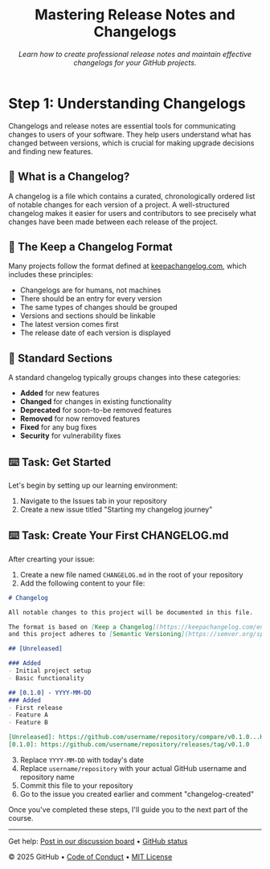<header>

<!--
  <<< Author notes: Course header >>>
  Include a 1280×640 image, course title in sentence case, and a concise description in emphasis.
  In your repository settings: enable template repository, add your 1280×640 social image, auto delete head branches.
  Add your open source license, GitHub uses MIT license.
-->

# Mastering Release Notes and Changelogs

_Learn how to create professional release notes and maintain effective changelogs for your GitHub projects._

</header>

# Step 1: Understanding Changelogs

Changelogs and release notes are essential tools for communicating changes to users of your software. They help users understand what has changed between versions, which is crucial for making upgrade decisions and finding new features.

## 📝 What is a Changelog?

A changelog is a file which contains a curated, chronologically ordered list of notable changes for each version of a project. A well-structured changelog makes it easier for users and contributors to see precisely what changes have been made between each release of the project.

## 📝 The Keep a Changelog Format

Many projects follow the format defined at [keepachangelog.com](https://keepachangelog.com/), which includes these principles:

- Changelogs are for humans, not machines
- There should be an entry for every version
- The same types of changes should be grouped
- Versions and sections should be linkable
- The latest version comes first
- The release date of each version is displayed

## 📝 Standard Sections

A standard changelog typically groups changes into these categories:

- **Added** for new features
- **Changed** for changes in existing functionality
- **Deprecated** for soon-to-be removed features
- **Removed** for now removed features
- **Fixed** for any bug fixes
- **Security** for vulnerability fixes

## :keyboard: Task: Get Started

Let's begin by setting up our learning environment:

1. Navigate to the Issues tab in your repository
2. Create a new issue titled "Starting my changelog journey"

## :keyboard: Task: Create Your First CHANGELOG.md

After crearting your issue:

1. Create a new file named `CHANGELOG.md` in the root of your repository
2. Add the following content to your file:

```markdown
# Changelog

All notable changes to this project will be documented in this file.

The format is based on [Keep a Changelog](https://keepachangelog.com/en/1.0.0/),
and this project adheres to [Semantic Versioning](https://semver.org/spec/v2.0.0.html).

## [Unreleased]

### Added
- Initial project setup
- Basic functionality

## [0.1.0] - YYYY-MM-DD
### Added
- First release
- Feature A
- Feature B

[Unreleased]: https://github.com/username/repository/compare/v0.1.0...HEAD
[0.1.0]: https://github.com/username/repository/releases/tag/v0.1.0
```

3. Replace `YYYY-MM-DD` with today's date
4. Replace `username/repository` with your actual GitHub username and repository name
5. Commit this file to your repository
6. Go to the issue you created earlier and comment "changelog-created"

Once you've completed these steps, I'll guide you to the next part of the course.

<footer>

<!--
  <<< Author notes: Footer >>>
  Add a link to get support, GitHub status page, code of conduct, license link.
-->

---

Get help: [Post in our discussion board](https://github.com/orgs/skills/discussions/categories/release-notes-and-changelogs) &bull; [GitHub status](https://www.githubstatus.com/)

&copy; 2025 GitHub &bull; [Code of Conduct](https://www.contributor-covenant.org/version/2/1/code_of_conduct/code_of_conduct.md) &bull; [MIT License](https://gh.io/mit)

</footer>
